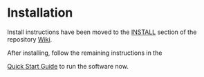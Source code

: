 
# Installation
Install instructions have been moved to the [INSTALL](https://github.com/Chia-Network/chia-blockchain/wiki/INSTALL) section of the repository [Wiki](https://github.com/Chia-Network/chia-blockchain/wiki).

After installing, follow the remaining instructions in the

[Quick Start Guide](https://github.com/Chia-Network/chia-blockchain/wiki/Quick-Start-Guide)
to run the software now.
